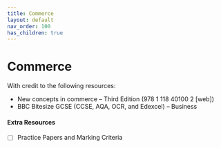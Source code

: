 ```yaml
---
title: Commerce
layout: default
nav_order: 100
has_children: true
---
```


# Commerce

With credit to the following resources:

* New concepts in commerce – Third Edition (978 1 118 40100 2 [web])
* BBC Bitesize GCSE (CCSE, AQA, OCR, and Edexcel) – Business

#### Extra Resources

- [ ] Practice Papers and Marking Criteria
